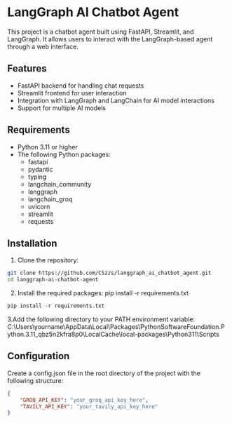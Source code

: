 # LangGraph AI Chatbot Agent

This project is a chatbot agent built using FastAPI, Streamlit, and LangGraph. It allows users to interact with the LangGraph-based agent through a web interface.

## Features

- FastAPI backend for handling chat requests
- Streamlit frontend for user interaction
- Integration with LangGraph and LangChain for AI model interactions
- Support for multiple AI models

## Requirements

- Python 3.11 or higher
- The following Python packages:
  - fastapi
  - pydantic
  - typing
  - langchain_community
  - langgraph
  - langchain_groq
  - uvicorn
  - streamlit
  - requests

## Installation

1. Clone the repository:

```bash
git clone https://github.com/CSzzs/langgraph_ai_chatbot_agent.git
cd langgraph-ai-chatbot-agent
```
2. Install the required packages:
pip install -r requirements.txt

```python
pip install -r requirements.txt
```
3.Add the following directory to your PATH environment variable:
C:\Users\yourname\AppData\Local\Packages\PythonSoftwareFoundation.Python.3.11_qbz5n2kfra8p0\LocalCache\local-packages\Python311\Scripts

## Configuration
Create a config.json file in the root directory of the project with the following structure:

```json
{
    "GROQ_API_KEY": "your_groq_api_key_here",
    "TAVILY_API_KEY": "your_tavily_api_key_here"
}
```
